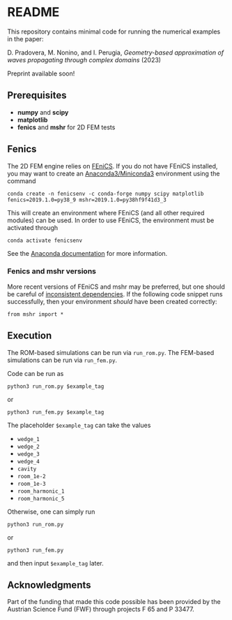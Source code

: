 # README

This repository contains minimal code for running the numerical examples in the paper:

D. Pradovera, M. Nonino, and I. Perugia, _Geometry-based approximation of waves propagating through complex domains_ (2023)

Preprint available soon!

## Prerequisites
* **numpy** and **scipy**
* **matplotlib**
* **fenics** and **mshr** for 2D FEM tests

## Fenics
The 2D FEM engine relies on [FEniCS](http://fenicsproject.org/). If you do not have FEniCS installed, you may want to create an [Anaconda3/Miniconda3](http://anaconda.org/) environment using the command
```
conda create -n fenicsenv -c conda-forge numpy scipy matplotlib fenics=2019.1.0=py38_9 mshr=2019.1.0=py38hf9f41d3_3
```
This will create an environment where FEniCS (and all other required modules) can be used. In order to use FEniCS, the environment must be activated through
```
conda activate fenicsenv
```
See the [Anaconda documentation](http://docs.conda.io/) for more information.

### Fenics and mshr versions
More recent versions of FEniCS and mshr may be preferred, but one should be careful of [inconsistent dependencies](http://fenicsproject.discourse.group/t/anaconda-installation-of-fenics-and-mshr/2062/5). If the following code snippet runs successfully, then your environment *should* have been created correctly:
```
from mshr import *
```

## Execution
The ROM-based simulations can be run via `run_rom.py`. The FEM-based simulations can be run via `run_fem.py`.

Code can be run as
```
python3 run_rom.py $example_tag
```
or
```
python3 run_fem.py $example_tag
```
The placeholder `$example_tag` can take the values
* `wedge_1`
* `wedge_2`
* `wedge_3`
* `wedge_4`
* `cavity`
* `room_1e-2`
* `room_1e-3`
* `room_harmonic_1`
* `room_harmonic_5`

Otherwise, one can simply run
```
python3 run_rom.py
```
or
```
python3 run_fem.py
```
and then input `$example_tag` later.

## Acknowledgments
Part of the funding that made this code possible has been provided by the Austrian Science Fund (FWF) through projects F 65 and P 33477.

